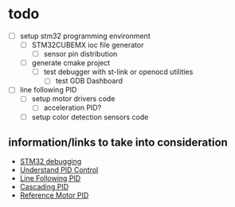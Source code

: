 # todo
- [ ] setup stm32 programming environment
    - [ ] STM32CUBEMX ioc file generator
        - [ ] sensor pin distribution
    - [ ] generate cmake project
        - [ ] test debugger with st-link or openocd utilities
            - [ ] test GDB Dashboard

- [ ] line following PID
    - [ ] setup motor drivers code
        - [ ] acceleration PID?
    - [ ] setup color detection sensors code

## information/links to take into consideration
- [STM32 debugging](https://www.eggers-club.de/blog/2017/07/01/embedded-debugging-with-lldb-sure/)
- [Understand PID Control](https://www.mathworks.com/videos/understanding-pid-control-part-1-what-is-pid-control--1527089264373.html?s_tid=srchtitle_videos_main_7_PID%20Control)
- [Line Following PID](https://youtu.be/PP4fvBVe3rI?si=MxdATgHp2Bqobqsr)
- [Cascading PID](https://www.researchgate.net/profile/Muhammet-Biberoglu/publication/284888377_Tuning_Cascade_PID_Controllers_in_PMDC_Motor_Drives_A_Performance_Comparison_for_Different_Types_of_Tuning_Methods/links/5659b48108aeafc2aac4c729/Tuning-Cascade-PID-Controllers-in-PMDC-Motor-Drives-A-Performance-Comparison-for-Different-Types-of-Tuning-Methods.pdf)
- [Reference Motor PID](https://robotics.stackexchange.com/questions/21569/pid-controller-that-targets-a-set-rotation-and-a-set-velocity-at-that-rotation/21571#21571)

